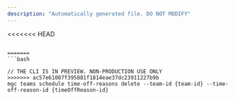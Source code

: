 ```yaml
---
description: "Automatically generated file. DO NOT MODIFY"
---
```


<<<<<<< HEAD
```cli

=======
```bash

// THE CLI IS IN PREVIEW. NON-PRODUCTION USE ONLY
>>>>>>> ac57e61007f395881f1814eae37dc23911227b9b
mgc teams schedule time-off-reasons delete --team-id {team-id} --time-off-reason-id {timeOffReason-id}

```